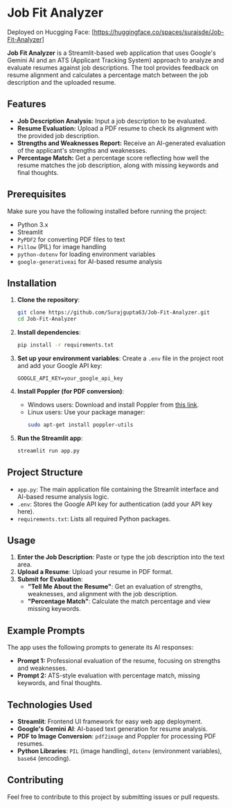 # Job Fit Analyzer
Deployed on Hucgging Face: [https://huggingface.co/spaces/surajsde/Job-Fit-Analyzer]

**Job Fit Analyzer** is a Streamlit-based web application that uses Google's Gemini AI and an ATS (Applicant Tracking System) approach to analyze and evaluate resumes against job descriptions. The tool provides feedback on resume alignment and calculates a percentage match between the job description and the uploaded resume.

## Features
- **Job Description Analysis:** Input a job description to be evaluated.
- **Resume Evaluation:** Upload a PDF resume to check its alignment with the provided job description.
- **Strengths and Weaknesses Report:** Receive an AI-generated evaluation of the applicant's strengths and weaknesses.
- **Percentage Match:** Get a percentage score reflecting how well the resume matches the job description, along with missing keywords and final thoughts.

## Prerequisites
Make sure you have the following installed before running the project:
- Python 3.x
- Streamlit
- `PyPDF2` for converting PDF files to text
- `Pillow` (PIL) for image handling
- `python-dotenv` for loading environment variables
- `google-generativeai` for AI-based resume analysis

## Installation

1. **Clone the repository**:
   ```bash
   git clone https://github.com/Surajgupta63/Job-Fit-Analyzer.git
   cd Job-Fit-Analyzer
   ```

2. **Install dependencies**:
   ```bash
   pip install -r requirements.txt
   ```

3. **Set up your environment variables**:
   Create a `.env` file in the project root and add your Google API key:
   ```
   GOOGLE_API_KEY=your_google_api_key
   ```

4. **Install Poppler (for PDF conversion)**:
   - Windows users: Download and install Poppler from [this link](http://blog.alivate.com.au/poppler-windows/).
   - Linux users: Use your package manager:
     ```bash
     sudo apt-get install poppler-utils
     ```

5. **Run the Streamlit app**:
   ```bash
   streamlit run app.py
   ```

## Project Structure
- `app.py`: The main application file containing the Streamlit interface and AI-based resume analysis logic.
- `.env`: Stores the Google API key for authentication (add your API key here).
- `requirements.txt`: Lists all required Python packages.

## Usage
1. **Enter the Job Description**: Paste or type the job description into the text area.
2. **Upload a Resume**: Upload your resume in PDF format.
3. **Submit for Evaluation**:
   - **"Tell Me About the Resume"**: Get an evaluation of strengths, weaknesses, and alignment with the job description.
   - **"Percentage Match"**: Calculate the match percentage and view missing keywords.

## Example Prompts
The app uses the following prompts to generate its AI responses:
- **Prompt 1:** Professional evaluation of the resume, focusing on strengths and weaknesses.
- **Prompt 2:** ATS-style evaluation with percentage match, missing keywords, and final thoughts.

## Technologies Used
- **Streamlit**: Frontend UI framework for easy web app deployment.
- **Google's Gemini AI**: AI-based text generation for resume analysis.
- **PDF to Image Conversion**: `pdf2image` and Poppler for processing PDF resumes.
- **Python Libraries**: `PIL` (image handling), `dotenv` (environment variables), `base64` (encoding).

## Contributing
Feel free to contribute to this project by submitting issues or pull requests.


